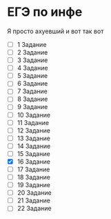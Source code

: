 # ЕГЭ по инфе
Я просто ахуевший и вот так вот

-[ ] 1 Задание
-[ ] 2 Задание 
-[ ] 3 Задание 
-[ ] 4 Задание 
-[ ] 5 Задание 
-[ ] 6 Задание
-[ ] 7 Задание
-[ ] 8 Задание
-[ ] 9 Задание
-[ ] 10 Задание
-[ ] 11 Задание
-[ ] 12 Задание
-[ ] 13 Задание
-[ ] 14 Задание
-[ ] 15 Задание
-[X] 16 Задание
-[ ] 17 Задание
-[ ] 18 Задание
-[ ] 19 Задание
-[ ] 20 Задание
-[ ] 21 Задание
-[ ] 22 Задание